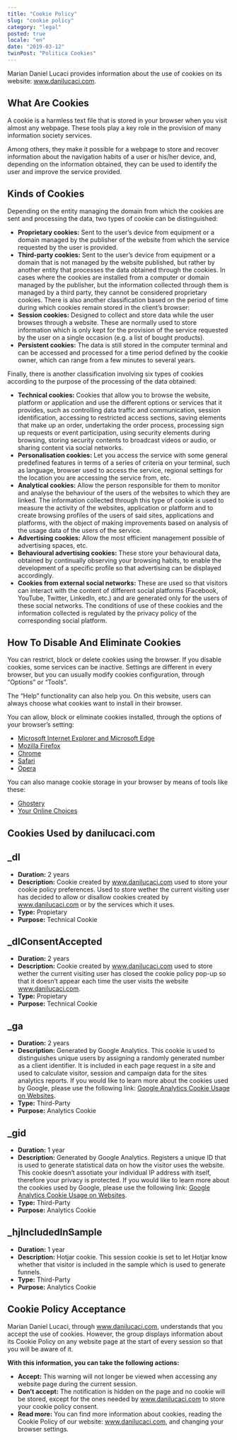 ```yaml
---
title: "Cookie Policy"
slug: "cookie policy"
category: "legal"
posted: true
locale: "en"
date: "2019-03-12"
twinPost: "Politica Cookies"
---
```


Marian Daniel Lucaci provides information about the use of cookies on its website: www.danilucaci.com.

## What Are Cookies

A cookie is a harmless text file that is stored in your browser when you visit almost any webpage. These tools play a key role in the provision of many information society services.

Among others, they make it possible for a webpage to store and recover information about the navigation habits of a user or his/her device, and, depending on the information obtained, they can be used to identify the user and improve the service provided.

## Kinds of Cookies

Depending on the entity managing the domain from which the cookies are sent and processing the data, two types of cookie can be distinguished:

- **Proprietary cookies:** Sent to the user’s device from equipment or a domain managed by the publisher of the website from which the service requested by the user is provided.
- **Third-party cookies:** Sent to the user’s device from equipment or a domain that is not managed by the website published, but rather by another entity that processes the data obtained through the cookies. In cases where the cookies are installed from a computer or domain managed by the publisher, but the information collected through them is managed by a third party, they cannot be considered proprietary cookies. There is also another classification based on the period of time during which cookies remain stored in the client’s browser:
- **Session cookies:** Designed to collect and store data while the user browses through a website. These are normally used to store information which is only kept for the provision of the service requested by the user on a single occasion (e.g. a list of bought products).
- **Persistent cookies:** The data is still stored in the computer terminal and can be accessed and processed for a time period defined by the cookie owner, which can range from a few minutes to several years.

Finally, there is another classification involving six types of cookies according to the purpose of the processing of the data obtained:

- **Technical cookies:** Cookies that allow you to browse the website, platform or application and use the different options or services that it provides, such as controlling data traffic and communication, session identification, accessing to restricted access sections, saving elements that make up an order, undertaking the order process, processing sign up requests or event participation, using security elements during browsing, storing security contents to broadcast videos or audio, or sharing content via social networks.
- **Personalisation cookies:** Let you access the service with some general predefined features in terms of a series of criteria on your terminal, such as language, browser used to access the service, regional settings for the location you are accessing the service from, etc.
- **Analytical cookies:** Allow the person responsible for them to monitor and analyse the behaviour of the users of the websites to which they are linked. The information collected through this type of cookie is used to measure the activity of the websites, application or platform and to create browsing profiles of the users of said sites, applications and platforms, with the object of making improvements based on analysis of the usage data of the users of the service.
- **Advertising cookies:** Allow the most efficient management possible of advertising spaces, etc.
- **Behavioural advertising cookies:** These store your behavioural data, obtained by continually observing your browsing habits, to enable the development of a specific profile so that advertising can be displayed accordingly.
- **Cookies from external social networks:** These are used so that visitors can interact with the content of different social platforms (Facebook, YouTube, Twitter, LinkedIn, etc.) and are generated only for the users of these social networks. The conditions of use of these cookies and the information collected is regulated by the privacy policy of the corresponding social platform.

## How To Disable And Eliminate Cookies

You can restrict, block or delete cookies using the browser. If you disable cookies, some services can be inactive. Settings are different in every browser, but you can usually modify cookies configuration, through “Options” or “Tools”.

The “Help” functionality can also help you. On this website, users can always choose what cookies want to install in their browser.

You can allow, block or eliminate cookies installed, through the options of your browser’s setting:

- [Microsoft Internet Explorer and Microsoft Edge](http://windows.microsoft.com/en-gb/windows-vista/Block-or-allow-cookies)
- [Mozilla Firefox](https://support.mozilla.org/en-US/kb/block-websites-storing-site-preferences)
- [Chrome](https://support.google.com/accounts/answer/61416?hl=en)
- [Safari](https://support.apple.com/guide/safari/manage-cookies-and-website-data-sfri11471/mac)
- [Opera](https://help.opera.com/en/latest/web-preferences/#cookies)

You can also manage cookie storage in your browser by means of tools like these:

- [Ghostery](https://www.ghostery.com)
- [Your Online Choices](https://www.youronlinechoices.com)

## Cookies Used by danilucaci.com

## \_dl

- **Duration:** 2 years
- **Description:** Cookie created by www.danilucaci.com used to store your cookie policy preferences. Used to store wether the current visiting user has decided to allow or disallow cookies created by www.danilucaci.com or by the services which it uses.
- **Type:** Propietary
- **Purpose:** Technical Cookie

## \_dlConsentAccepted

- **Duration:** 2 years
- **Description:** Cookie created by www.danilucaci.com used to store wether the current visiting user has closed the cookie policy pop-up so that it doesn’t appear each time the user visits the website www.danilucaci.com.
- **Type:** Propietary
- **Purpose:** Technical Cookie

## \_ga

- **Duration:** 2 years
- **Description:** Generated by Google Analytics. This cookie is used to distinguishes unique users by assigning a randomly generated number as a client identifier. It is included in each page request in a site and used to calculate visitor, session and campaign data for the sites analytics reports. If you would like to learn more about the cookies used by Google, please use the following link: [Google Analytics Cookie Usage on Websites](https://developers.google.com/analytics/devguides/collection/analyticsjs/cookie-usage).
- **Type:** Third-Party
- **Purpose:** Analytics Cookie

## \_gid

- **Duration:** 1 year
- **Description:** Generated by Google Analytics. Registers a unique ID that is used to generate statistical data on how the visitor uses the website. This cookie doesn‘t assotiate your individual IP address with itself, therefore your privacy is protected. If you would like to learn more about the cookies used by Google, please use the following link: [Google Analytics Cookie Usage on Websites](https://developers.google.com/analytics/devguides/collection/analyticsjs/cookie-usage).
- **Type:** Third-Party
- **Purpose:** Analytics Cookie

## \_hjIncludedInSample

- **Duration:** 1 year
- **Description:** Hotjar cookie. This session cookie is set to let Hotjar know whether that visitor is included in the sample which is used to generate funnels.
- **Type:** Third-Party
- **Purpose:** Analytics Cookie

## Cookie Policy Acceptance

Marian Daniel Lucaci, through www.danilucaci.com, understands that you accept the use of cookies. However, the group displays information about its Cookie Policy on any website page at the start of every session so that you will be aware of it.

**With this information, you can take the following actions:**

- **Accept:** This warning will not longer be viewed when accessing any website page during the current session.
- **Don’t accept:** The notification is hidden on the page and no cookie will be stored, except for the ones needed by www.danilucaci.com to store your cookie policy consent.
- **Read more:** You can find more information about cookies, reading the Cookie Policy of our website: www.danilucaci.com, and changing your browser settings.
